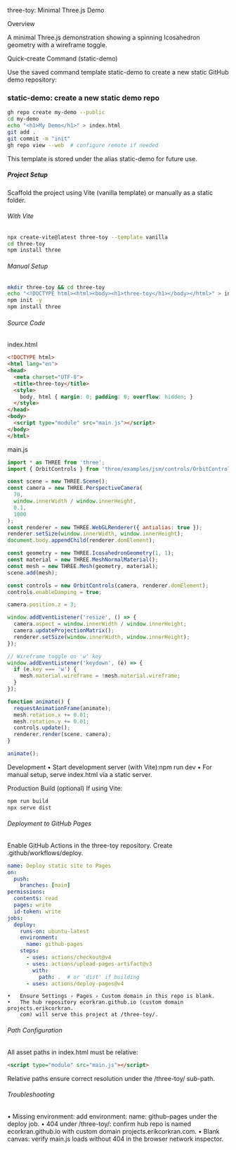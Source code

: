 three-toy: Minimal Three.js Demo

Overview

A minimal Three.js demonstration showing a spinning Icosahedron geometry with a wireframe toggle.

Quick-create Command (static-demo)

Use the saved command template static-demo to create a new static GitHub demo repository:

### static-demo: create a new static demo repo

```sh
gh repo create my-demo --public
cd my-demo
echo "<h1>My Demo</h1>" > index.html
git add .
git commit -m "init"
gh repo view --web  # configure remote if needed
```

This template is stored under the alias static-demo for future use.

##### Project Setup

Scaffold the project using Vite (vanilla template) or manually as a static folder.

###### With Vite
```sh
npx create-vite@latest three-toy --template vanilla
cd three-toy
npm install three
```

###### Manual Setup
```sh
mkdir three-toy && cd three-toy
echo "<!DOCTYPE html><html><body><h1>three-toy</h1></body></html>" > index.html
npm init -y
npm install three
```

###### Source Code

index.html
```html
<!DOCTYPE html>
<html lang="en">
<head>
  <meta charset="UTF-8">
  <title>three-toy</title>
  <style>
    body, html { margin: 0; padding: 0; overflow: hidden; }
  </style>
</head>
<body>
  <script type="module" src="main.js"></script>
</body>
</html>
```

main.js
```js
import * as THREE from 'three';
import { OrbitControls } from 'three/examples/jsm/controls/OrbitControls.js';

const scene = new THREE.Scene();
const camera = new THREE.PerspectiveCamera(
  70,
  window.innerWidth / window.innerHeight,
  0.1,
  1000
);
const renderer = new THREE.WebGLRenderer({ antialias: true });
renderer.setSize(window.innerWidth, window.innerHeight);
document.body.appendChild(renderer.domElement);

const geometry = new THREE.IcosahedronGeometry(1, 1);
const material = new THREE.MeshNormalMaterial();
const mesh = new THREE.Mesh(geometry, material);
scene.add(mesh);

const controls = new OrbitControls(camera, renderer.domElement);
controls.enableDamping = true;

camera.position.z = 3;

window.addEventListener('resize', () => {
  camera.aspect = window.innerWidth / window.innerHeight;
  camera.updateProjectionMatrix();
  renderer.setSize(window.innerWidth, window.innerHeight);
});

// Wireframe toggle on 'w' key
window.addEventListener('keydown', (e) => {
  if (e.key === 'w') {
    mesh.material.wireframe = !mesh.material.wireframe;
  }
});

function animate() {
  requestAnimationFrame(animate);
  mesh.rotation.x += 0.01;
  mesh.rotation.y += 0.01;
  controls.update();
  renderer.render(scene, camera);
}

animate();
```

Development
	•	Start development server (with Vite):npm run dev
	•	For manual setup, serve index.html via a static server.

Production Build (optional)
If using Vite:
```sh
npm run build
npx serve dist
```

###### Deployment to GitHub Pages

Enable GitHub Actions in the three-toy repository. Create .github/workflows/deploy.

```yaml
name: Deploy static site to Pages
on:
  push:
    branches: [main]
permissions:
  contents: read
  pages: write
  id-token: write
jobs:
  deploy:
    runs-on: ubuntu-latest
    environment:
      name: github-pages
    steps:
      - uses: actions/checkout@v4
      - uses: actions/upload-pages-artifact@v3
        with:
          path: .  # or 'dist' if building
      - uses: actions/deploy-pages@v4
```

	•	Ensure Settings › Pages › Custom domain in this repo is blank.
	•	The hub repository ecorkran.github.io (custom domain projects.erikcorkran.
        com) will serve this project at /three-toy/.


###### Path Configuration

All asset paths in index.html must be relative:
```html
<script type="module" src="main.js"></script>
```

Relative paths ensure correct resolution under the /three-toy/ sub-path.

###### Troubleshooting
•	Missing environment: add environment: name: github-pages under the deploy job.
•	404 under /three-toy/: confirm hub repo is named ecorkran.github.io with
	custom domain projects.erikcorkran.com.
•	Blank canvas: verify main.js loads without 404 in the browser network
	inspector.

